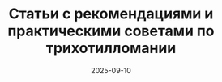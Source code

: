 ---
title: Статьи с рекомендациями и практическими советами по трихотилломании
description: "Эффективные подходы и практики терапии трихотилломании: техники самопомощи, когнитивно-поведенческие методы и опыт специалистов."
layout: category
category_name: "Советы и практики"
date: 2025-09-10
permalink: /categories/advices.html
text: |
  На этой странице собраны статьи с полезными советами и практическими методиками для людей, сталкивающихся с трихотилломанией. 
  Здесь вы найдете рекомендации по контролю привычки выдёргивания волос, техники когнитивно-поведенческой терапии, а также упражнения и стратегии,
  которые помогают уменьшить тревожность и улучшить самоконтроль. Все материалы основаны на научно-доказанных подходах.
image:
  url: "/assets/img/2024/tom-allport-eoRxpc7GDbM-unsplash.webp"
---